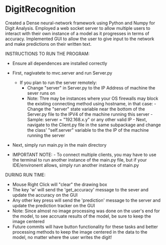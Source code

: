 # DigitRecognition
Created a Dense neural-network framework using Python and Numpy for Digit Analysis. Employed a web socket server to allow multiple users to interact with their own instance of a model as it progresses in terms of accuracy. Implemented GUI to allow the user to give input to the network and make predictions on their written text.


INSTRUCTIONS TO RUN THE PROGRAM:
  - Ensure all dependences are installed correctly
  - First, nagivatete to mvc.server and run Server.py 
    - If you plan to run the server remotely:
      - Change "server" in Server.py to the IP Address of machine the sever runs on
      - Note: Thre may be instances where your OS firewalls may block the existing connecting method using hostname, in that case:
            - Change the "server" state variable near the bottom of the Server.py file to the IPV4 of the machine running this server
                - Sample: server = "192.168.x.y" or any other valid IP
            - Next, navigate to the Client.py file in the same subpackage and change the class' "self.server" variable to the the IP of the machine running the server
            
  - Next, simply run main.py in the main directory
  - IMPORTANT NOTE: 
        - To connect multiple clients, you may have to use the terminal to run another instance of the main.py file, but if your IDE/environent allows, simply run another instance of main.py
   
  

DURING RUN TIME:
  - Mouse Right Click will "clear" the drawing box
  - The key 'w' will send the 'get_accuracy' message to the sever and update the accuracy on the GUI
  - Any other key press will send the 'prediction' message to the server and update the prediction tracker on the GUI
  - Note: Since almost no image processing was done on the user's end for the model, to see accruate results of the model, be sure to keep the image centered
  - Future commits will have button functionality for these tasks and better processing methods to keep the image centered in the data to the model, no matter where the user writes the digit!
